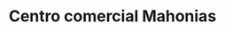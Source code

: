 ---
title: "Centro comercial Mahonias"
url: /segovia/centro-comercial-mahonias/
shop: centro comercial
---